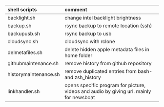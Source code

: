 |shell scripts              |comment                                                                                    |
|:--------------------------|:------------------------------------------------------------------------------------------|
|backlight.sh               |change intel backlight brightness                                                          |
|backup.sh                  |rsync backup to remote location (ssh)                                                      |
|backupusb.sh               |rsync backup to usb                                                                        |
|cloudsync.sh               |cloudsync with rclone                                                                      |
|delmetafiles.sh            |delete hidden apple metadata files in home folder                                          |
|githubmaintenance.sh       |remove history from github repository                                                      |
|historymaintenance.sh      |remove duplicated entries from bash- and zsh_history                                       |
|linkhandler.sh             |opens specific program for picture, videos and audio by giving url. mainly for newsboat    |
